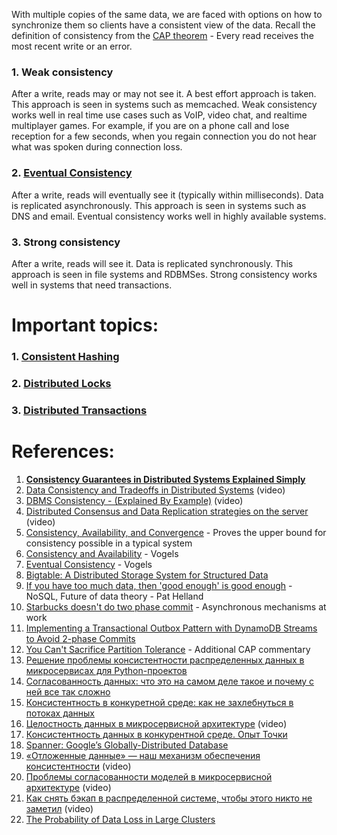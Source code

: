 With multiple copies of the same data, we are faced with options on how to synchronize them so clients have a consistent view of the data. Recall the definition of consistency from the [CAP theorem](https://github.com/donnemartin/system-design-primer#cap-theorem) - Every read receives the most recent write or an error.

### 1. **Weak consistency**

After a write, reads may or may not see it. A best effort approach is taken.
This approach is seen in systems such as memcached. Weak consistency works well in real time use cases such as VoIP, video chat, and realtime multiplayer games. For example, if you are on a phone call and lose reception for a few seconds, when you regain connection you do not hear what was spoken during connection loss.

### 2. **[Eventual Consistency](Eventual%20Consistency)**

After a write, reads will eventually see it (typically within milliseconds). Data is replicated asynchronously.
This approach is seen in systems such as DNS and email. Eventual consistency works well in highly available systems.

### 3. **Strong consistency**

After a write, reads will see it. Data is replicated synchronously.
This approach is seen in file systems and RDBMSes. Strong consistency works well in systems that need transactions.

# Important topics:

### 1. [Consistent Hashing](../1.%20The%20Introduction%20of%20System%20Design/1.%20Concepts/Consistent%20Hashing.md)

### 2. [Distributed Locks](../1.%20The%20Introduction%20of%20System%20Design/1.%20Concepts/Distributed%20Locks.md)

### 3. [Distributed Transactions](../../3.%20Database/OTLP/5.%20Distributed/Distributed%20Transactions.md)

# References:

1. **[Consistency Guarantees in Distributed Systems Explained Simply](https://kousiknath.medium.com/consistency-guarantees-in-distributed-systems-explained-simply-720caa034116)**
2. [Data Consistency and Tradeoffs in Distributed Systems](https://www.youtube.com/watch?v=m4q7VkgDWrM&list=PLMCXHnjXnTnvo6alSjVkgxV-VH6EPyvoX&index=30) (video)
3. [DBMS Consistency - (Explained By Example)](https://www.youtube.com/watch?v=Dxdh7w-0MsY&list=PLQnljOFTspQXOkIpdwjsMlVqkIffdqZ2K&index=77) (video)
4. [Distributed Consensus and Data Replication strategies on the server](https://www.youtube.com/watch?v=GeGxgmPTe4c&list=PLMCXHnjXnTnvo6alSjVkgxV-VH6EPyvoX&index=22) (video)
5. [Consistency, Availability, and Convergence](https://www.cs.utexas.edu/users/dahlin/papers/cac-tr.pdf) - Proves the upper bound for consistency possible in a typical system
6. [Consistency and Availability](https://www.infoq.com/news/2008/01/consistency-vs-availability) - Vogels
7. [Eventual Consistency](https://www.allthingsdistributed.com/2007/12/eventually_consistent.html) - Vogels
8. [Bigtable: A Distributed Storage System for Structured Data](http://www.read.seas.harvard.edu/~kohler/class/cs239-w08/chang06bigtable.pdf)
9. [If you have too much data, then 'good enough' is good enough](https://queue.acm.org/detail.cfm?id=1988603) - NoSQL, Future of data theory - Pat Helland
10. [Starbucks doesn't do two phase commit](https://www.enterpriseintegrationpatterns.com/docs/IEEE_Software_Design_2PC.pdf) - Asynchronous mechanisms at work
11. [Implementing a Transactional Outbox Pattern with DynamoDB Streams to Avoid 2-phase Commits](https://medium.com/ssense-tech/implementing-a-transactional-outbox-pattern-with-dynamodb-streams-to-avoid-2-phase-commits-ed0f91e69e9)
12. [You Can't Sacrifice Partition Tolerance](https://codahale.com/you-cant-sacrifice-partition-tolerance/) - Additional CAP commentary
13. [Решение проблемы консистентности распределенных данных в микросервисах для Python-проектов](https://www.youtube.com/watch?v=awbS6tKu1ys)
14. [Согласованность данных: что это на самом деле такое и почему с ней все так сложно](https://habr.com/ru/companies/vk/articles/723734/)
15. [Консистентность в конкуретной среде: как не захлебнуться в потоках данных](https://habr.com/ru/companies/tochka/articles/725722/)
16. [Целостность данных в микросервисной архитектуре](https://www.youtube.com/watch?v=6HvSpqBc8fA) (video)
17. [Консистентность данных в конкурентной среде. Опыт Точки](https://habr.com/ru/companies/tochka/articles/706726/)
18. [Spanner: Google’s Globally-Distributed Database](https://storage.googleapis.com/pub-tools-public-publication-data/pdf/39966.pdf)
19. [«Отложенные данные» — наш механизм обеспечения консистентности](https://www.youtube.com/watch?v=LaShwTfAFms&list=PLH-XmS0lSi_wRIh4RJjnTGMKaTiQoaGTc&index=23) (video)
20. [Проблемы согласованности моделей в микросервисной архитектуре](https://www.youtube.com/watch?v=Ixfulg4ZFX4&list=PLH-XmS0lSi_xQtVkWsUMSVUScK_3G_LUP&index=49) (video)
21. [Как снять бэкап в распределенной системе, чтобы этого никто не заметил](https://www.youtube.com/watch?v=Zjs1B72PkD8&list=PLH-XmS0lSi_wRIh4RJjnTGMKaTiQoaGTc&index=49) (video)
22. [The Probability of Data Loss in Large Clusters](https://martin.kleppmann.com/2017/01/26/data-loss-in-large-clusters.html)